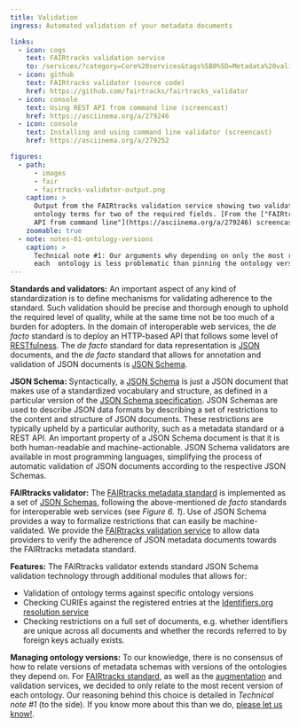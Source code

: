 ```yaml
---
title: Validation
ingress: Automated validation of your metadata documents

links:
  - icon: cogs
    text: FAIRtracks validation service
    to: /services/?category=Core%20services&tags%5B0%5D=Metadata%20validation
  - icon: github
    text: FAIRtracks validator (source code)
    href: https://github.com/fairtracks/fairtracks_validator
  - icon: console
    text: Using REST API from command line (screencast)
    href: https://asciinema.org/a/279246
  - icon: console
    text: Installing and using command line validator (screencast)
    href: https://asciinema.org/a/279252

figures:
  - path:
      - images
      - fair
      - fairtracks-validator-output.png
    caption: >
      Output from the FAIRtracks validation service showing two validation errors: The record  lacks
      ontology terms for two of the required fields. [From the ["FAIRtracks validator -  Using REST
      API from command line"](https://asciinema.org/a/279246) screencast]
    zoomable: true
  - note: notes-01-ontology-versions
    caption: >
      Technical note #1: Our arguments why depending on only the most recent version of
      each  ontology is less problematic than pinning the ontology versions.
---
```


**Standards and validators:** An important aspect of any kind of standardization is to define
mechanisms for validating adherence to the standard. Such validation should be precise and thorough
enough to uphold the required level of quality, while at the same time not be too much of a burden
for adopters. In the domain of interoperable web services, the _de facto_ standard is to deploy an
HTTP-based API that follows some level of [RESTfulness](https://restfulapi.net/). The _de facto_
standard for data representation is [JSON](https://www.json.org/) documents, and the _de facto_
standard that allows for annotation and validation of JSON documents is
[JSON Schema](https://json-schema.org/).

**JSON Schema:** Syntactically, a [JSON Schema](https://json-schema.org/) is just a JSON document
that makes use of a standardized vocabulary and structure, as defined in a particular version of the
[JSON Schema specification](https://json-schema.org/specification.html). JSON Schemas are used to
describe JSON data formats by describing a set of restrictions to the content and structure of JSON
documents. These restrictions are typically upheld by a particular authority, such as a metadata
standard or a REST API. An important property of a JSON Schema document is that it is both
human-readable and machine-actionable. JSON Schema validators are available in most programming
languages, simplifying the process of automatic validation of JSON documents according to the
respective JSON Schemas.

<ui-fairtracks-content space-inside-below>

**FAIRtracks validator:** The [FAIRtracks metadata standard](/standards/#standards-01-fairtracks) is
implemented as a set of
[JSON Schemas](https://github.com/fairtracks/fairtracks_standard#overview-of-structure-of-the-fairtracks-standard),
following the above-mentioned _de facto_ standards for interoperable web services (see _Figure 6.
1_). Use of JSON Schema provides a way to formalize restrictions that can easily be
machine-validated. We provide the
[FAIRtracks validation service](/services/?category=Core%20services&tags%5B0%5D=Metadata%20validation)
to allow data providers to verify the adherence of JSON metadata documents towards the FAIRtracks
metadata standard.

**Features:** The FAIRtracks validator extends standard JSON Schema validation technology through
additional modules that allows for:

- Validation of ontology terms against specific ontology versions
- Checking CURIEs against the registered entries at the
  [Identifiers.org resolution service](https://identifiers.org)
- Checking restrictions on a full set of documents, e.g. whether identifiers are unique across all
  documents and whether the records referred to by foreign keys actually exists.

**Managing ontology versions:** To our knowledge, there is no consensus of how to relate versions of
metadata schemas with versions of the ontologies they depend on. For
[FAIRtracks standard](/standards/#standards-01-fairtracks), as well as the
[augmentation](#fair-05-augmentation) and validation services, we decided to only relate to the most
recent version of each ontology. Our reasoning behind this choice is detailed in _Technical note #1_
(to the side). If you know more about this than we do, [please let us know!](/community/).

</ui-fairtracks-content>
